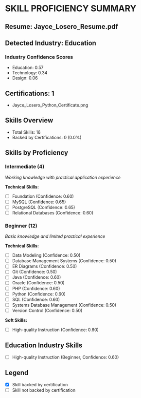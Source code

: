 # SKILL PROFICIENCY SUMMARY
## Resume: Jayce_Losero_Resume.pdf
## Detected Industry: Education
### Industry Confidence Scores
- Education: 0.57
- Technology: 0.34
- Design: 0.06

## Certifications: 1
- Jayce_Losero_Python_Certificate.png

## Skills Overview
- Total Skills: 16
- Backed by Certifications: 0 (0.0%)

## Skills by Proficiency

### Intermediate (4)
_Working knowledge with practical application experience_

**Technical Skills:**
- [ ] Foundation (Confidence: 0.60)
- [ ] MySQL (Confidence: 0.65)
- [ ] PostgreSQL (Confidence: 0.65)
- [ ] Relational Databases (Confidence: 0.60)

### Beginner (12)
_Basic knowledge and limited practical experience_

**Technical Skills:**
- [ ] Data Modeling (Confidence: 0.50)
- [ ] Database Management Systems (Confidence: 0.50)
- [ ] ER Diagrams (Confidence: 0.50)
- [ ] Git (Confidence: 0.50)
- [ ] Java (Confidence: 0.60)
- [ ] Oracle (Confidence: 0.50)
- [ ] PHP (Confidence: 0.60)
- [ ] Python (Confidence: 0.60)
- [ ] SQL (Confidence: 0.60)
- [ ] Systems Database Management (Confidence: 0.50)
- [ ] Version Control (Confidence: 0.50)

**Soft Skills:**
- [ ] High-quality Instruction (Confidence: 0.60)

## Education Industry Skills
- [ ] High-quality Instruction (Beginner, Confidence: 0.60)

## Legend
- [X] Skill backed by certification
- [ ] Skill not backed by certification

